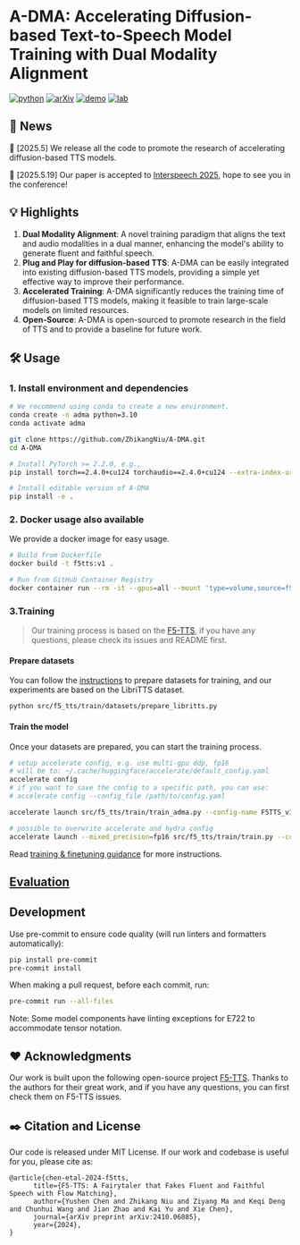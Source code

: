 # A-DMA: **A**ccelerating Diffusion-based Text-to-Speech Model Training with **D**ual **M**odality **A**lignment

[![python](https://img.shields.io/badge/Python-3.10-brightgreen)](https://github.com/SWivid/F5-TTS)
[![arXiv](https://img.shields.io/badge/arXiv-2410.06885-b31b1b.svg?logo=arXiv)](https://arxiv.org/abs/2410.06885)
[![demo](https://img.shields.io/badge/GitHub-Demo%20page-orange.svg)](https://opendemopages.github.io/ademo/)
[![lab](https://img.shields.io/badge/X--LANCE-Lab-grey?labelColor=lightgrey)](https://x-lance.sjtu.edu.cn/)

## 📜 News
🚀 [2025.5] We release all the code to promote the research of accelerating diffusion-based TTS models.

🚀 [2025.5.19] Our paper is accepted to [Interspeech 2025](https://www.interspeech2025.org/home), hope to see you in the conference!

## 💡 Highlights
1. **Dual Modality Alignment**: A novel training paradigm that aligns the text and audio modalities in a dual manner, enhancing the model's ability to generate fluent and faithful speech.
2. **Plug and Play for diffusion-based TTS**: A-DMA can be easily integrated into existing diffusion-based TTS models, providing a simple yet effective way to improve their performance.
3. **Accelerated Training**: A-DMA significantly reduces the training time of diffusion-based TTS models, making it feasible to train large-scale models on limited resources.
4. **Open-Source**: A-DMA is open-sourced to promote research in the field of TTS and to provide a baseline for future work.
## 🛠️ Usage
### 1. Install environment and dependencies
```bash
# We recommend using conda to create a new environment.
conda create -n adma python=3.10
conda activate adma

git clone https://github.com/ZhikangNiu/A-DMA.git
cd A-DMA

# Install PyTorch >= 2.2.0, e.g.,
pip install torch==2.4.0+cu124 torchaudio==2.4.0+cu124 --extra-index-url https://download.pytorch.org/whl/cu124

# Install editable version of A-DMA
pip install -e .
```

### 2. Docker usage also available
We provide a docker image for easy usage. 
```bash
# Build from Dockerfile
docker build -t f5tts:v1 .

# Run from GitHub Container Registry
docker container run --rm -it --gpus=all --mount 'type=volume,source=f5-tts,target=/root/.cache/huggingface/hub/' -p 7860:7860 ghcr.io/swivid/f5-tts:main
```



### 3.Training
> Our training process is based on the [F5-TTS](https://github.com/SWivid/F5-TTS), if you have any questions, please check its issues and README first.
#### Prepare datasets
You can follow the [instructions](src/f5_tts/train) to prepare datasets for training, and our experiments are based on the LibriTTS dataset.
```bash
python src/f5_tts/train/datasets/prepare_libritts.py
```
#### Train the model
Once your datasets are prepared, you can start the training process.

```bash
# setup accelerate config, e.g. use multi-gpu ddp, fp16
# will be to: ~/.cache/huggingface/accelerate/default_config.yaml
accelerate config
# if you want to save the config to a specific path, you can use:
# accelerate config --config_file /path/to/config.yaml

accelerate launch src/f5_tts/train/train_adma.py --config-name F5TTS_v1_Small.yaml

# possible to overwrite accelerate and hydra config
accelerate launch --mixed_precision=fp16 src/f5_tts/train/train.py --config-name F5TTS_v1_Base.yaml ++datasets.batch_size_per_gpu=19200
```


Read [training & finetuning guidance](src/f5_tts/train) for more instructions.


## [Evaluation](src/f5_tts/eval)


## Development

Use pre-commit to ensure code quality (will run linters and formatters automatically):

```bash
pip install pre-commit
pre-commit install
```

When making a pull request, before each commit, run: 

```bash
pre-commit run --all-files
```

Note: Some model components have linting exceptions for E722 to accommodate tensor notation.


## ❤️ Acknowledgments
Our work is built upon the following open-source project [F5-TTS](https://github.com/SWivid/F5-TTS). Thanks to the authors for their great work, and if you have any questions, you can first check them on F5-TTS issues.

## ✒️ Citation and License
Our code is released under MIT License. If our work and codebase is useful for you, please cite as:
```
@article{chen-etal-2024-f5tts,
      title={F5-TTS: A Fairytaler that Fakes Fluent and Faithful Speech with Flow Matching}, 
      author={Yushen Chen and Zhikang Niu and Ziyang Ma and Keqi Deng and Chunhui Wang and Jian Zhao and Kai Yu and Xie Chen},
      journal={arXiv preprint arXiv:2410.06885},
      year={2024},
}
```
```

```



